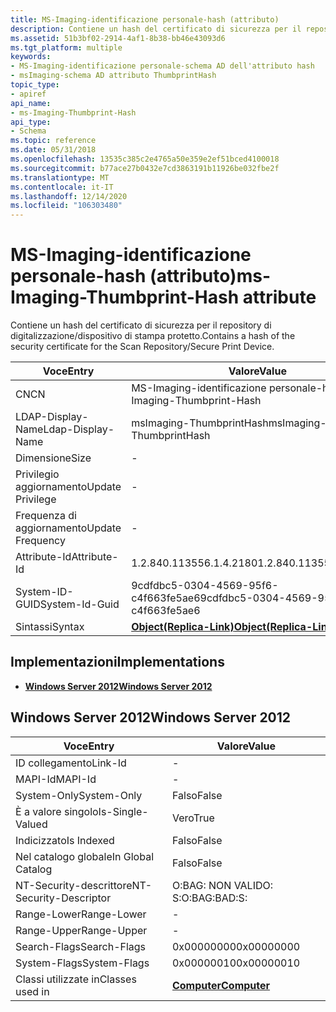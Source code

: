 ```yaml
---
title: MS-Imaging-identificazione personale-hash (attributo)
description: Contiene un hash del certificato di sicurezza per il repository di digitalizzazione/dispositivo di stampa protetto.
ms.assetid: 51b3bf02-2914-4af1-8b38-bb46e43093d6
ms.tgt_platform: multiple
keywords:
- MS-Imaging-identificazione personale-schema AD dell'attributo hash
- msImaging-schema AD attributo ThumbprintHash
topic_type:
- apiref
api_name:
- ms-Imaging-Thumbprint-Hash
api_type:
- Schema
ms.topic: reference
ms.date: 05/31/2018
ms.openlocfilehash: 13535c385c2e4765a50e359e2ef51bced4100018
ms.sourcegitcommit: b77ace27b0432e7cd3863191b11926be032fbe2f
ms.translationtype: MT
ms.contentlocale: it-IT
ms.lasthandoff: 12/14/2020
ms.locfileid: "106303480"
---
```

# <a name="ms-imaging-thumbprint-hash-attribute"></a><span data-ttu-id="17d08-105">MS-Imaging-identificazione personale-hash (attributo)</span><span class="sxs-lookup"><span data-stu-id="17d08-105">ms-Imaging-Thumbprint-Hash attribute</span></span>

<span data-ttu-id="17d08-106">Contiene un hash del certificato di sicurezza per il repository di digitalizzazione/dispositivo di stampa protetto.</span><span class="sxs-lookup"><span data-stu-id="17d08-106">Contains a hash of the security certificate for the Scan Repository/Secure Print Device.</span></span>



| <span data-ttu-id="17d08-107">Voce</span><span class="sxs-lookup"><span data-stu-id="17d08-107">Entry</span></span> | <span data-ttu-id="17d08-108">Valore</span><span class="sxs-lookup"><span data-stu-id="17d08-108">Value</span></span> |
|-------------------|-------------------------------------------------------|
| <span data-ttu-id="17d08-109">CN</span><span class="sxs-lookup"><span data-stu-id="17d08-109">CN</span></span>                | <span data-ttu-id="17d08-110">MS-Imaging-identificazione personale-hash</span><span class="sxs-lookup"><span data-stu-id="17d08-110">ms-Imaging-Thumbprint-Hash</span></span>                            |
| <span data-ttu-id="17d08-111">LDAP-Display-Name</span><span class="sxs-lookup"><span data-stu-id="17d08-111">Ldap-Display-Name</span></span> | <span data-ttu-id="17d08-112">msImaging-ThumbprintHash</span><span class="sxs-lookup"><span data-stu-id="17d08-112">msImaging-ThumbprintHash</span></span>                              |
| <span data-ttu-id="17d08-113">Dimensione</span><span class="sxs-lookup"><span data-stu-id="17d08-113">Size</span></span>              | \-                                                    |
| <span data-ttu-id="17d08-114">Privilegio aggiornamento</span><span class="sxs-lookup"><span data-stu-id="17d08-114">Update Privilege</span></span>  | \-                                                    |
| <span data-ttu-id="17d08-115">Frequenza di aggiornamento</span><span class="sxs-lookup"><span data-stu-id="17d08-115">Update Frequency</span></span>  | \-                                                    |
| <span data-ttu-id="17d08-116">Attribute-Id</span><span class="sxs-lookup"><span data-stu-id="17d08-116">Attribute-Id</span></span>      | <span data-ttu-id="17d08-117">1.2.840.113556.1.4.2180</span><span class="sxs-lookup"><span data-stu-id="17d08-117">1.2.840.113556.1.4.2180</span></span>                               |
| <span data-ttu-id="17d08-118">System-ID-GUID</span><span class="sxs-lookup"><span data-stu-id="17d08-118">System-Id-Guid</span></span>    | <span data-ttu-id="17d08-119">9cdfdbc5-0304-4569-95f6-c4f663fe5ae6</span><span class="sxs-lookup"><span data-stu-id="17d08-119">9cdfdbc5-0304-4569-95f6-c4f663fe5ae6</span></span>                  |
| <span data-ttu-id="17d08-120">Sintassi</span><span class="sxs-lookup"><span data-stu-id="17d08-120">Syntax</span></span>            | [<span data-ttu-id="17d08-121">**Object(Replica-Link)**</span><span class="sxs-lookup"><span data-stu-id="17d08-121">**Object(Replica-Link)**</span></span>](s-object-replica-link.md) |



## <a name="implementations"></a><span data-ttu-id="17d08-122">Implementazioni</span><span class="sxs-lookup"><span data-stu-id="17d08-122">Implementations</span></span>

-   [<span data-ttu-id="17d08-123">**Windows Server 2012**</span><span class="sxs-lookup"><span data-stu-id="17d08-123">**Windows Server 2012**</span></span>](#windows-server-2012)

## <a name="windows-server-2012"></a><span data-ttu-id="17d08-124">Windows Server 2012</span><span class="sxs-lookup"><span data-stu-id="17d08-124">Windows Server 2012</span></span>



| <span data-ttu-id="17d08-125">Voce</span><span class="sxs-lookup"><span data-stu-id="17d08-125">Entry</span></span> | <span data-ttu-id="17d08-126">Valore</span><span class="sxs-lookup"><span data-stu-id="17d08-126">Value</span></span> |
|------------------------|-------------------------------------------|
| <span data-ttu-id="17d08-127">ID collegamento</span><span class="sxs-lookup"><span data-stu-id="17d08-127">Link-Id</span></span>                | \-                                        |
| <span data-ttu-id="17d08-128">MAPI-Id</span><span class="sxs-lookup"><span data-stu-id="17d08-128">MAPI-Id</span></span>                | \-                                        |
| <span data-ttu-id="17d08-129">System-Only</span><span class="sxs-lookup"><span data-stu-id="17d08-129">System-Only</span></span>            | <span data-ttu-id="17d08-130">Falso</span><span class="sxs-lookup"><span data-stu-id="17d08-130">False</span></span>                                     |
| <span data-ttu-id="17d08-131">È a valore singolo</span><span class="sxs-lookup"><span data-stu-id="17d08-131">Is-Single-Valued</span></span>       | <span data-ttu-id="17d08-132">Vero</span><span class="sxs-lookup"><span data-stu-id="17d08-132">True</span></span>                                      |
| <span data-ttu-id="17d08-133">Indicizzato</span><span class="sxs-lookup"><span data-stu-id="17d08-133">Is Indexed</span></span>             | <span data-ttu-id="17d08-134">Falso</span><span class="sxs-lookup"><span data-stu-id="17d08-134">False</span></span>                                     |
| <span data-ttu-id="17d08-135">Nel catalogo globale</span><span class="sxs-lookup"><span data-stu-id="17d08-135">In Global Catalog</span></span>      | <span data-ttu-id="17d08-136">Falso</span><span class="sxs-lookup"><span data-stu-id="17d08-136">False</span></span>                                     |
| <span data-ttu-id="17d08-137">NT-Security-descrittore</span><span class="sxs-lookup"><span data-stu-id="17d08-137">NT-Security-Descriptor</span></span> | <span data-ttu-id="17d08-138">O:BAG: NON VALIDO: S:</span><span class="sxs-lookup"><span data-stu-id="17d08-138">O:BAG:BAD:S:</span></span>                              |
| <span data-ttu-id="17d08-139">Range-Lower</span><span class="sxs-lookup"><span data-stu-id="17d08-139">Range-Lower</span></span>            | \-                                        |
| <span data-ttu-id="17d08-140">Range-Upper</span><span class="sxs-lookup"><span data-stu-id="17d08-140">Range-Upper</span></span>            | \-                                        |
| <span data-ttu-id="17d08-141">Search-Flags</span><span class="sxs-lookup"><span data-stu-id="17d08-141">Search-Flags</span></span>           | <span data-ttu-id="17d08-142">0x00000000</span><span class="sxs-lookup"><span data-stu-id="17d08-142">0x00000000</span></span>                                |
| <span data-ttu-id="17d08-143">System-Flags</span><span class="sxs-lookup"><span data-stu-id="17d08-143">System-Flags</span></span>           | <span data-ttu-id="17d08-144">0x00000010</span><span class="sxs-lookup"><span data-stu-id="17d08-144">0x00000010</span></span>                                |
| <span data-ttu-id="17d08-145">Classi utilizzate in</span><span class="sxs-lookup"><span data-stu-id="17d08-145">Classes used in</span></span>        | [<span data-ttu-id="17d08-146">**Computer**</span><span class="sxs-lookup"><span data-stu-id="17d08-146">**Computer**</span></span>](c-computer.md)<br/> |



 

 






